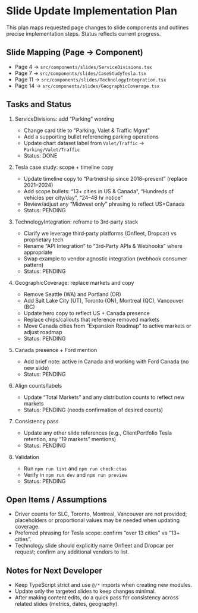 # Slide Update Implementation Plan

This plan maps requested page changes to slide components and outlines precise implementation steps. Status reflects current progress.

## Slide Mapping (Page → Component)
- Page 4 → `src/components/slides/ServiceDivisions.tsx`
- Page 7 → `src/components/slides/CaseStudyTesla.tsx`
- Page 11 → `src/components/slides/TechnologyIntegration.tsx`
- Page 14 → `src/components/slides/GeographicCoverage.tsx`

## Tasks and Status
1) ServiceDivisions: add “Parking” wording
   - Change card title to “Parking, Valet & Traffic Mgmt”
   - Add a supporting bullet referencing parking operations
   - Update chart dataset label from `Valet/Traffic` → `Parking/Valet/Traffic`
   - Status: DONE

2) Tesla case study: scope + timeline copy
   - Update timeline copy to “Partnership since 2018–present” (replace 2021–2024)
   - Add scope bullets: “13+ cities in US & Canada”, “Hundreds of vehicles per city/day”, “24–48 hr notice”
   - Review/adjust any “Midwest only” phrasing to reflect US+Canada
   - Status: PENDING

3) TechnologyIntegration: reframe to 3rd‑party stack
   - Clarify we leverage third‑party platforms (Onfleet, Dropcar) vs proprietary tech
   - Rename “API Integration” to “3rd‑Party APIs & Webhooks” where appropriate
   - Swap example to vendor‑agnostic integration (webhook consumer pattern)
   - Status: PENDING

4) GeographicCoverage: replace markets and copy
   - Remove Seattle (WA) and Portland (OR)
   - Add Salt Lake City (UT), Toronto (ON), Montreal (QC), Vancouver (BC)
   - Update hero copy to reflect US + Canada presence
   - Replace chips/callouts that reference removed markets
   - Move Canada cities from “Expansion Roadmap” to active markets or adjust roadmap
   - Status: PENDING

5) Canada presence + Ford mention
   - Add brief note: active in Canada and working with Ford Canada (no new slide)
   - Status: PENDING

6) Align counts/labels
   - Update “Total Markets” and any distribution counts to reflect new markets
   - Status: PENDING (needs confirmation of desired counts)

7) Consistency pass
   - Update any other slide references (e.g., ClientPortfolio Tesla retention, any “19 markets” mentions)
   - Status: PENDING

8) Validation
   - Run `npm run lint` and `npm run check:ctas`
   - Verify in `npm run dev` and `npm run preview`
   - Status: PENDING

## Open Items / Assumptions
- Driver counts for SLC, Toronto, Montreal, Vancouver are not provided; placeholders or proportional values may be needed when updating coverage.
- Preferred phrasing for Tesla scope: confirm “over 13 cities” vs “13+ cities”.
- Technology slide should explicitly name Onfleet and Dropcar per request; confirm any additional vendors to list.

## Notes for Next Developer
- Keep TypeScript strict and use `@/*` imports when creating new modules.
- Update only the targeted slides to keep changes minimal.
- After making content edits, do a quick pass for consistency across related slides (metrics, dates, geography).

